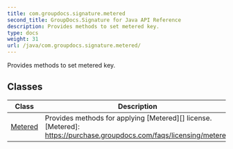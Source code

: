 ```yaml
---
title: com.groupdocs.signature.metered
second_title: GroupDocs.Signature for Java API Reference
description: Provides methods to set metered key.
type: docs
weight: 31
url: /java/com.groupdocs.signature.metered/
---
```


Provides methods to set metered key.


## Classes

| Class | Description |
| --- | --- |
| [Metered](../com.groupdocs.signature.metered/metered) | Provides methods for applying  [Metered][]  license.[Metered]: https://purchase.groupdocs.com/faqs/licensing/metered |
